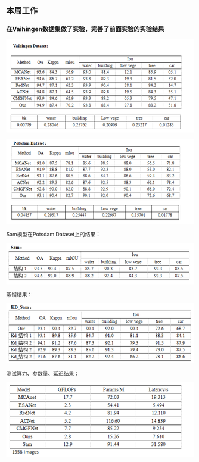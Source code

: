 ## 本周工作
### 在Vaihingen数据集做了实验，完善了前面实验的实验结果

![image-20231113120748607](../images/11_13_1.png)

![image-20231113120850972](../images/11_13_2.png)

Sam模型在Potsdam Dataset上的结果：

![image-20231113121107377](../images/11_13_3.png)

蒸馏结果：

![image-20231113121127517](../images/11_13_4.png)

测试算力、参数量、延迟结果：

![image-20231113130249059](../images/11_13_5.png)
